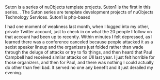Suton is a series of nuObjects template projects. Suton1 is the first in this series.
.
The Suton series are template development projects of nuObjects Technology Services. Suton1 is php-based


I had one moment of weakness last month, when I logged into my other, private Twitter account, just to check in on what the 20 people I follow on that account had been up to recently. Within minutes I felt depressed, as I learned there was a conference canceled because people attacked it as a sexist speaker lineup and the organizers just folded rather than wade through the deluge of attacks or try to fix things, and then heard that Paul Campbell had received similar attacks on Úll last year. I just felt horrible for those organizers, and then for Paul, and there was nothing I could actually do other than feel bad. It served no one any benefit and it just derailed my evening.
